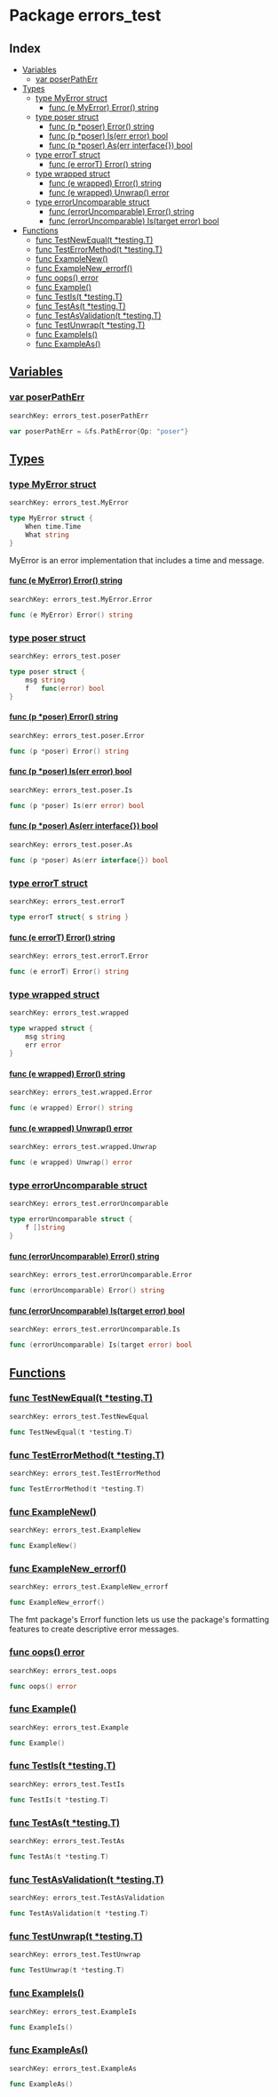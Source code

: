 # Package errors_test

## Index

* [Variables](#var)
    * [var poserPathErr](#poserPathErr)
* [Types](#type)
    * [type MyError struct](#MyError)
        * [func (e MyError) Error() string](#MyError.Error)
    * [type poser struct](#poser)
        * [func (p *poser) Error() string](#poser.Error)
        * [func (p *poser) Is(err error) bool](#poser.Is)
        * [func (p *poser) As(err interface{}) bool](#poser.As)
    * [type errorT struct](#errorT)
        * [func (e errorT) Error() string](#errorT.Error)
    * [type wrapped struct](#wrapped)
        * [func (e wrapped) Error() string](#wrapped.Error)
        * [func (e wrapped) Unwrap() error](#wrapped.Unwrap)
    * [type errorUncomparable struct](#errorUncomparable)
        * [func (errorUncomparable) Error() string](#errorUncomparable.Error)
        * [func (errorUncomparable) Is(target error) bool](#errorUncomparable.Is)
* [Functions](#func)
    * [func TestNewEqual(t *testing.T)](#TestNewEqual)
    * [func TestErrorMethod(t *testing.T)](#TestErrorMethod)
    * [func ExampleNew()](#ExampleNew)
    * [func ExampleNew_errorf()](#ExampleNew_errorf)
    * [func oops() error](#oops)
    * [func Example()](#Example)
    * [func TestIs(t *testing.T)](#TestIs)
    * [func TestAs(t *testing.T)](#TestAs)
    * [func TestAsValidation(t *testing.T)](#TestAsValidation)
    * [func TestUnwrap(t *testing.T)](#TestUnwrap)
    * [func ExampleIs()](#ExampleIs)
    * [func ExampleAs()](#ExampleAs)


## <a id="var" href="#var">Variables</a>

### <a id="poserPathErr" href="#poserPathErr">var poserPathErr</a>

```
searchKey: errors_test.poserPathErr
```

```Go
var poserPathErr = &fs.PathError{Op: "poser"}
```

## <a id="type" href="#type">Types</a>

### <a id="MyError" href="#MyError">type MyError struct</a>

```
searchKey: errors_test.MyError
```

```Go
type MyError struct {
	When time.Time
	What string
}
```

MyError is an error implementation that includes a time and message. 

#### <a id="MyError.Error" href="#MyError.Error">func (e MyError) Error() string</a>

```
searchKey: errors_test.MyError.Error
```

```Go
func (e MyError) Error() string
```

### <a id="poser" href="#poser">type poser struct</a>

```
searchKey: errors_test.poser
```

```Go
type poser struct {
	msg string
	f   func(error) bool
}
```

#### <a id="poser.Error" href="#poser.Error">func (p *poser) Error() string</a>

```
searchKey: errors_test.poser.Error
```

```Go
func (p *poser) Error() string
```

#### <a id="poser.Is" href="#poser.Is">func (p *poser) Is(err error) bool</a>

```
searchKey: errors_test.poser.Is
```

```Go
func (p *poser) Is(err error) bool
```

#### <a id="poser.As" href="#poser.As">func (p *poser) As(err interface{}) bool</a>

```
searchKey: errors_test.poser.As
```

```Go
func (p *poser) As(err interface{}) bool
```

### <a id="errorT" href="#errorT">type errorT struct</a>

```
searchKey: errors_test.errorT
```

```Go
type errorT struct{ s string }
```

#### <a id="errorT.Error" href="#errorT.Error">func (e errorT) Error() string</a>

```
searchKey: errors_test.errorT.Error
```

```Go
func (e errorT) Error() string
```

### <a id="wrapped" href="#wrapped">type wrapped struct</a>

```
searchKey: errors_test.wrapped
```

```Go
type wrapped struct {
	msg string
	err error
}
```

#### <a id="wrapped.Error" href="#wrapped.Error">func (e wrapped) Error() string</a>

```
searchKey: errors_test.wrapped.Error
```

```Go
func (e wrapped) Error() string
```

#### <a id="wrapped.Unwrap" href="#wrapped.Unwrap">func (e wrapped) Unwrap() error</a>

```
searchKey: errors_test.wrapped.Unwrap
```

```Go
func (e wrapped) Unwrap() error
```

### <a id="errorUncomparable" href="#errorUncomparable">type errorUncomparable struct</a>

```
searchKey: errors_test.errorUncomparable
```

```Go
type errorUncomparable struct {
	f []string
}
```

#### <a id="errorUncomparable.Error" href="#errorUncomparable.Error">func (errorUncomparable) Error() string</a>

```
searchKey: errors_test.errorUncomparable.Error
```

```Go
func (errorUncomparable) Error() string
```

#### <a id="errorUncomparable.Is" href="#errorUncomparable.Is">func (errorUncomparable) Is(target error) bool</a>

```
searchKey: errors_test.errorUncomparable.Is
```

```Go
func (errorUncomparable) Is(target error) bool
```

## <a id="func" href="#func">Functions</a>

### <a id="TestNewEqual" href="#TestNewEqual">func TestNewEqual(t *testing.T)</a>

```
searchKey: errors_test.TestNewEqual
```

```Go
func TestNewEqual(t *testing.T)
```

### <a id="TestErrorMethod" href="#TestErrorMethod">func TestErrorMethod(t *testing.T)</a>

```
searchKey: errors_test.TestErrorMethod
```

```Go
func TestErrorMethod(t *testing.T)
```

### <a id="ExampleNew" href="#ExampleNew">func ExampleNew()</a>

```
searchKey: errors_test.ExampleNew
```

```Go
func ExampleNew()
```

### <a id="ExampleNew_errorf" href="#ExampleNew_errorf">func ExampleNew_errorf()</a>

```
searchKey: errors_test.ExampleNew_errorf
```

```Go
func ExampleNew_errorf()
```

The fmt package's Errorf function lets us use the package's formatting features to create descriptive error messages. 

### <a id="oops" href="#oops">func oops() error</a>

```
searchKey: errors_test.oops
```

```Go
func oops() error
```

### <a id="Example" href="#Example">func Example()</a>

```
searchKey: errors_test.Example
```

```Go
func Example()
```

### <a id="TestIs" href="#TestIs">func TestIs(t *testing.T)</a>

```
searchKey: errors_test.TestIs
```

```Go
func TestIs(t *testing.T)
```

### <a id="TestAs" href="#TestAs">func TestAs(t *testing.T)</a>

```
searchKey: errors_test.TestAs
```

```Go
func TestAs(t *testing.T)
```

### <a id="TestAsValidation" href="#TestAsValidation">func TestAsValidation(t *testing.T)</a>

```
searchKey: errors_test.TestAsValidation
```

```Go
func TestAsValidation(t *testing.T)
```

### <a id="TestUnwrap" href="#TestUnwrap">func TestUnwrap(t *testing.T)</a>

```
searchKey: errors_test.TestUnwrap
```

```Go
func TestUnwrap(t *testing.T)
```

### <a id="ExampleIs" href="#ExampleIs">func ExampleIs()</a>

```
searchKey: errors_test.ExampleIs
```

```Go
func ExampleIs()
```

### <a id="ExampleAs" href="#ExampleAs">func ExampleAs()</a>

```
searchKey: errors_test.ExampleAs
```

```Go
func ExampleAs()
```

